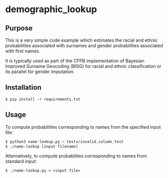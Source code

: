 # demographic_lookup

## Purpose

This is a very simple code example which estimates the racial
and ethnic probabilities associated with surnames and gender
probabilities associated with first names.

It is typically used as part of the CFPB implementation of
Bayesian Improved Surname Geocoding (BISG) for racial and ethnic
classification or its parallel for gender imputation.

## Installation

```shell
$ pip install -r requirements.txt
```

## Usage

To compute probabilities corresponding to names from the specified input file:

```bash
$ python3 name-lookup.py < tests/invalid_column_test
$ ./name-lookup [input filename]
```

Alternatively, to compute probabilites corresponding to names from standard input:

```
$ ./name-lookup.py < <input file>
```
